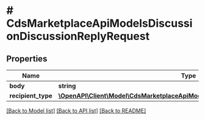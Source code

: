 # # CdsMarketplaceApiModelsDiscussionDiscussionReplyRequest

## Properties

Name | Type | Description | Notes
------------ | ------------- | ------------- | -------------
**body** | **string** |  | [optional]
**recipient_type** | [**\OpenAPI\Client\Model\CdsMarketplaceApiModelsDiscussionDiscussionRecipientType**](CdsMarketplaceApiModelsDiscussionDiscussionRecipientType.md) |  | [optional]

[[Back to Model list]](../../README.md#models) [[Back to API list]](../../README.md#endpoints) [[Back to README]](../../README.md)
